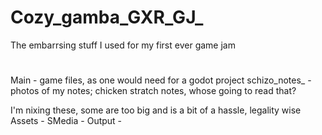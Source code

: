 # Cozy_gamba_GXR_GJ_
The embarrsing stuff I used for my first ever game jam

#
Main - game files, as one would need for a godot project
schizo_notes_ - photos of my notes; chicken stratch notes, whose going to read that?

I'm nixing these, some are too big and is a bit of a hassle, legality wise
Assets -
SMedia - 
Output - 
